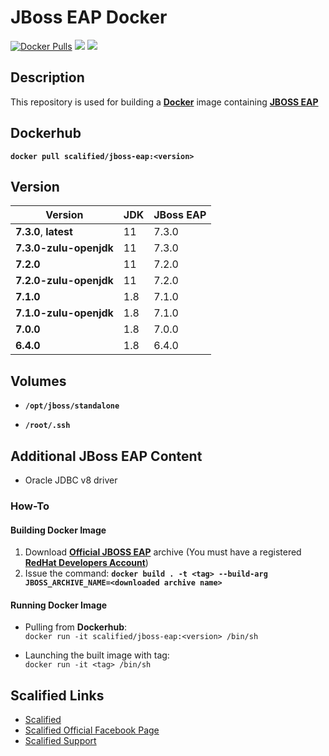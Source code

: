 # JBoss EAP Docker #

[![Docker Pulls](https://img.shields.io/docker/pulls/scalified/jboss-eap.svg)](https://hub.docker.com/r/scalified/jboss-eap)
[![](https://images.microbadger.com/badges/image/scalified/jboss-eap.svg)](https://microbadger.com/images/scalified/jboss-eap)
[![](https://images.microbadger.com/badges/version/scalified/jboss-eap.svg)](https://microbadger.com/images/scalified/jboss-eap)

## Description

This repository is used for building a [**Docker**](https://www.docker.com) image containing [**JBOSS EAP**](https://developers.redhat.com/products/eap/overview)

## Dockerhub

**`docker pull scalified/jboss-eap:<version>`**

## Version

| Version                 | JDK | JBoss EAP |
|-------------------------|-----|-----------|
| **7.3.0**, **latest**   | 11  | 7.3.0     |
| **7.3.0-zulu-openjdk**  | 11  | 7.3.0     |
| **7.2.0**               | 11  | 7.2.0     |
| **7.2.0-zulu-openjdk**  | 11  | 7.2.0     |
| **7.1.0**               | 1.8 | 7.1.0     |
| **7.1.0-zulu-openjdk**  | 1.8 | 7.1.0     |
| **7.0.0**               | 1.8 | 7.0.0     |
| **6.4.0**               | 1.8 | 6.4.0     |

## Volumes

* **`/opt/jboss/standalone`**

* **`/root/.ssh`**

## Additional JBoss EAP Content

* Oracle JDBC v8 driver

### How-To

#### Building Docker Image

1. Download [**Official JBOSS EAP**](https://developers.redhat.com/products/eap/download/) archive (You must have a registered [**RedHat Developers Account**](https://developers.redhat.com))
2. Issue the command:
   **`docker build . -t <tag> --build-arg JBOSS_ARCHIVE_NAME=<downloaded archive name>`**

#### Running Docker Image

* Pulling from **Dockerhub**:  
  `docker run -it scalified/jboss-eap:<version> /bin/sh`

* Launching the built image with <tag> tag:  
  `docker run -it <tag> /bin/sh`

## Scalified Links

* [Scalified](http://www.scalified.com)
* [Scalified Official Facebook Page](https://www.facebook.com/scalified)
* <a href="mailto:info@scalified.com?subject=[JBoss EAP Docker Image]: Proposals And Suggestions">Scalified Support</a>

